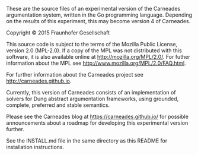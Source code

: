 
These are the source files of an experimental version of the
Carneades argumentation system, written in the Go programming language.
Depending on the results of this experiment, this may become version 4 of Carneades.

Copyright © 2015 Fraunhofer Gesellschaft 

This source code is subject to the terms of the Mozilla Public
License, version 2.0 (MPL-2.0). If a copy of the MPL was not
distributed with this software, it is also available online at
<http://mozilla.org/MPL/2.0/>.  For futher information about the MPL see <http://www.mozilla.org/MPL/2.0/FAQ.html>.

For further information about the Carneades project see
<http://carneades.github.io>.

Currently, this version of Carneades consists of an
implementation of solvers for Dung abstract argumentation frameworks,
using grounded, complete, preferred and stable semantics.

Please see the Carneades blog at <https://carneades.github.io/> for
possible announcements about a roadmap for developing this
experimental version further. 

See the INSTALL.md file in the same directory as this README for
installation instructions.

